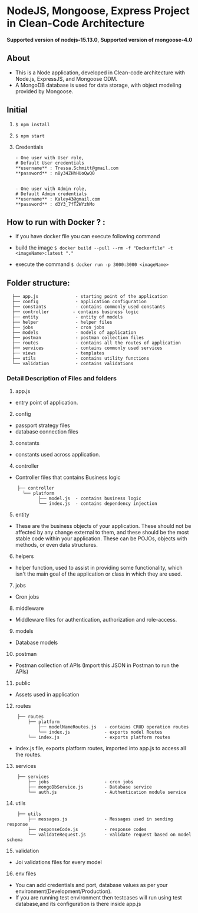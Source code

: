 # NodeJS, Mongoose, Express Project in Clean-Code Architecture

**Supported version of nodejs-15.13.0**,
**Supported version of mongoose-4.0**

## About 
- This is a Node application, developed in Clean-code architecture with Node.js, ExpressJS, and Mongoose ODM.
- A MongoDB database is used for data storage, with object modeling provided by Mongoose.

## Initial
1. ```$ npm install```
2. ```$ npm start```
3. Credentials

       - One user with User role,
	   # Default User credentials
	   **username** : Tressa.Schmitt@gmail.com
	   **password** : n8y34ZHhHUoQwQ0


       - One user with Admin role,
	   # Default Admin credentials
	   **username** : Kaley43@gmail.com
	   **password** : d3Y3_7fT2WYzhMo


## How to run with Docker ? :
- if you have docker file you can execute following command

- build the image
	```$ docker build --pull --rm -f "Dockerfile" -t <imageName>:latest "." ```
	
- execute the command
	```$ docker run -p 3000:3000 <imageName> ```

## Folder structure:
```
  ├── app.js              - starting point of the application
  ├── config			  - application configuration
  ├── constants           - contains commonly used constants 
  ├── controller         - contains business logic 
  ├── entity              - entity of models
  ├── helper              - helper files
  ├── jobs                - cron jobs
  ├── models       		  - models of application
  ├── postman      		  - postman collection files
  ├── routes       		  - contains all the routes of application
  ├── services     		  - contains commonly used services
  ├── views        		  - templates
  ├── utils        		  - contains utility functions   
  └── validation          - contains validations 
```

### Detail Description of Files and folders

1. app.js
- entry point of application.

2. config
- passport strategy files
- database connection files

3. constants
- constants used across application.

4. controller
- Controller files that contains Business logic
```
	├── controller               
      └── platform
			├── model.js  - contains business logic
			└── index.js  - contains dependency injection
```

5. entity
- These are the business objects of your application. These should not be affected by any change external to them, and these should be the most stable code within your application. 
These can be POJOs, objects with methods, or even data structures.

6. helpers
- helper function, used to assist in providing some functionality, which isn't the main goal of the application or class in which they are used.

7. jobs
- Cron jobs

8. middleware
- Middleware files for authentication, authorization and role-access.

9. models
- Database models 

10. postman
- Postman collection of APIs (Import this JSON in Postman to run the APIs)

11. public 
- Assets used in application

12. routes
```
	├── routes
		├── platform
			├── modelNameRoutes.js   - contains CRUD operation routes
			└── index.js             - exports model Routes
		└── index.js                 - exports platform routes

```
- index.js file, exports platform routes, imported into app.js to access all the routes.

13. services
```
	├── services
		├── jobs                     - cron jobs
		├── mongoDbService.js        - Database service
		└── auth.js                  - Authentication module service

```

14. utils
```
	├── utils
		├── messages.js              - Messages used in sending response 
		├── responseCode.js          - response codes 
		└── validateRequest.js       - validate request based on model schema

```

15. validation
- Joi validations files for every model

16. env files
- You can add credentials and port, database values as per your environment(Development/Production).
- If you are running test environment then testcases will run using test database,and its configuration is there inside app.js

